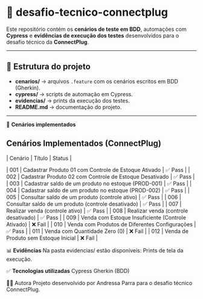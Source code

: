 # 📌 desafio-tecnico-connectplug

Este repositório contém os **cenários de teste em BDD**, automações com **Cypress** e **evidências de execução dos testes** desenvolvidos para o desafio técnico da **ConnectPlug**.

---

## 📂 Estrutura do projeto
- **cenarios/** → arquivos `.feature` com os cenários escritos em BDD (Gherkin).  
- **cypress/** → scripts de automação em Cypress.  
- **evidencias/** → prints da execução dos testes.  
- **README.md** → documentação do projeto.  

---

📝 **Cenários implementados**

## Cenários Implementados (ConnectPlug)

| Cenário | Título                                                            | Status  |

| 001     | Cadastrar Produto 01 com Controle de Estoque Ativado              | ✅ Pass |
| 002     | Cadastrar Produto 02 com Controle de Estoque Desativado           | ✅ Pass |
| 003     | Cadastrar saldo de um produto no estoque (PROD-001)               | ✅ Pass | 
| 004     | Cadastrar saldo de um produto no estoque (PROD-002)               | ✅ Pass | 
| 005     | Consultar saldo de um produto (controle ativo)                    | ✅ Pass | 
| 006     | Consultar saldo de um produto (controle desativado)               | ✅ Pass | 
| 007     | Realizar venda (controle ativo)                                   | ✅ Pass | 
| 008     | Realizar venda (controle desativado)                              | ✅ Pass |
| 009     | Venda com Estoque Insuficiente (Controle Ativado)                 | ❌ Fail |
| 010     | Venda com Produtos de Diferentes Configurações                    | ✅ Pass |
| 011     | Venda com Quantidade Zero (0)                                     | ❌ Fail | 
| 012     | Venda de Produto sem Estoque Inicial                              | ❌ Fail |

📊 **Evidências**
Na pasta evidencias/ estão disponíveis:
Prints de tela da execução.

✅ **Tecnologias utilizadas**
Cypress
Gherkin (BDD)

👩‍💻 Autora
Projeto desenvolvido por Andressa Parra para o desafio técnico ConnectPlug.
